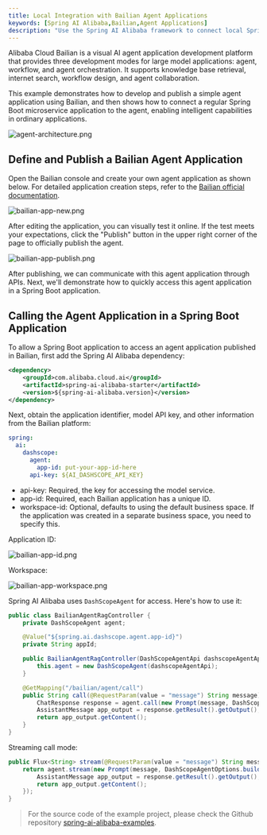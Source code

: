 ```yaml
---
title: Local Integration with Bailian Agent Applications
keywords: [Spring AI Alibaba,Bailian,Agent Applications]
description: "Use the Spring AI Alibaba framework to connect local Spring Boot applications to Bailian agent applications, enabling access to Bailian agent application APIs."
---
```


Alibaba Cloud Bailian is a visual AI agent application development platform that provides three development modes for large model applications: agent, workflow, and agent orchestration. It supports knowledge base retrieval, internet search, workflow design, and agent collaboration.

This example demonstrates how to develop and publish a simple agent application using Bailian, and then shows how to connect a regular Spring Boot microservice application to the agent, enabling intelligent capabilities in ordinary applications.

![agent-architecture.png](/img/user/ai/practices/bailian-agent/agent-architecture.png)

## Define and Publish a Bailian Agent Application

Open the Bailian console and create your own agent application as shown below. For detailed application creation steps, refer to the [Bailian official documentation](https://help.aliyun.com/zh/model-studio/user-guide/application-introduction).

![bailian-app-new.png](/img/user/ai/practices/bailian-agent/bailian-app-new.png)

After editing the application, you can visually test it online. If the test meets your expectations, click the "Publish" button in the upper right corner of the page to officially publish the agent.

![bailian-app-publish.png](/img/user/ai/practices/bailian-agent/bailian-app-publish.png)

After publishing, we can communicate with this agent application through APIs. Next, we'll demonstrate how to quickly access this agent application in a Spring Boot application.

## Calling the Agent Application in a Spring Boot Application

To allow a Spring Boot application to access an agent application published in Bailian, first add the Spring AI Alibaba dependency:

```xml
<dependency>
	<groupId>com.alibaba.cloud.ai</groupId>
	<artifactId>spring-ai-alibaba-starter</artifactId>
	<version>${spring-ai-alibaba.version}</version>
</dependency>
```

Next, obtain the application identifier, model API key, and other information from the Bailian platform:

```yaml
spring:
  ai:
    dashscope:
      agent:
        app-id: put-your-app-id-here
      api-key: ${AI_DASHSCOPE_API_KEY}
```

* api-key: Required, the key for accessing the model service.
* app-id: Required, each Bailian application has a unique ID.
* workspace-id: Optional, defaults to using the default business space. If the application was created in a separate business space, you need to specify this.

Application ID:

![bailian-app-id.png](/img/user/ai/practices/bailian-agent/bailian-app-id.png)

Workspace:

![bailian-app-workspace.png](/img/user/ai/practices/bailian-agent/bailian-app-workspace.png)


Spring AI Alibaba uses `DashScopeAgent` for access. Here's how to use it:

```java
public class BailianAgentRagController {
	private DashScopeAgent agent;

	@Value("${spring.ai.dashscope.agent.app-id}")
	private String appId;

	public BailianAgentRagController(DashScopeAgentApi dashscopeAgentApi) {
		this.agent = new DashScopeAgent(dashscopeAgentApi);
	}

	@GetMapping("/bailian/agent/call")
	public String call(@RequestParam(value = "message") String message) {
		ChatResponse response = agent.call(new Prompt(message, DashScopeAgentOptions.builder().withAppId(appId).build()));
		AssistantMessage app_output = response.getResult().getOutput();
		return app_output.getContent();
	}
}
```

Streaming call mode:

```java
public Flux<String> stream(@RequestParam(value = "message") String message) {
	return agent.stream(new Prompt(message, DashScopeAgentOptions.builder().withAppId(appId).build())).map(response -> {
		AssistantMessage app_output = response.getResult().getOutput();
		return app_output.getContent();
	});
}
```

> For the source code of the example project, please check the Github repository [spring-ai-alibaba-examples](https://github.com/springaialibaba/spring-ai-alibaba-examples/tree/main/spring-ai-alibaba-rag-example).
